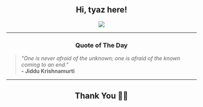 <h2 align="center"> Hi, tyaz here!</h2>

<p align="center">
<a href="https://github.com/tyazx" alt="github streak"><img src="https://dvst-streak.herokuapp.com/?user=tyazx&theme=tokyonight&fire=DD472C"></a>
</p>

<hr>
<h3 align="center">Quote of The Day</h3>
<p align="center">
<blockquote>
<i>"One is never afraid of the unknown; one is afraid of the known coming to an end."</i>
<br>
<b>- Jiddu Krishnamurti</b>
</blockquote>
</p>


<hr>
<h2 align="center">Thank You 🙏🏼</h2>
